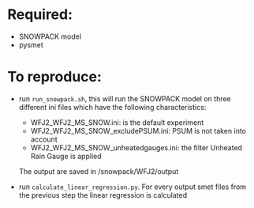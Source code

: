 # Required:
- SNOWPACK model
- pysmet

# To reproduce:

- run `run_snowpack.sh`, this will run the SNOWPACK model on three different ini files which have the following characteristics:
   - WFJ2_WFJ2_MS_SNOW.ini: is the default experiment
   - WFJ2_WFJ2_MS_SNOW_excludePSUM.ini: PSUM is not taken into account
   - WFJ2_WFJ2_MS_SNOW_unheatedgauges.ini: the filter Unheated Rain Gauge is applied

  The output are saved in /snowpack/WFJ2/output

- run `calculate_linear_regression.py`. For every output smet files from the previous step the linear regression is calculated
